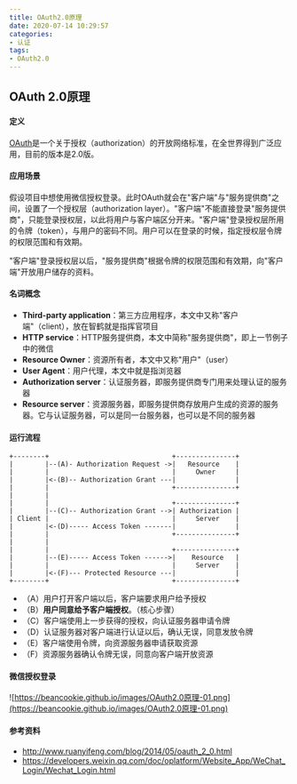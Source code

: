 ```yaml
---
title: OAuth2.0原理
date: 2020-07-14 10:29:57
categories:
- 认证
tags:
- OAuth2.0
---
```


## OAuth 2.0原理

#### 定义

[OAuth](http://en.wikipedia.org/wiki/OAuth)是一个关于授权（authorization）的开放网络标准，在全世界得到广泛应用，目前的版本是2.0版。

#### 应用场景

假设项目中想使用微信授权登录。此时OAuth就会在"客户端"与"服务提供商"之间，设置了一个授权层（authorization layer）。"客户端"不能直接登录"服务提供商"，只能登录授权层，以此将用户与客户端区分开来。"客户端"登录授权层所用的令牌（token），与用户的密码不同。用户可以在登录的时候，指定授权层令牌的权限范围和有效期。

"客户端"登录授权层以后，"服务提供商"根据令牌的权限范围和有效期，向"客户端"开放用户储存的资料。

#### 名词概念

- **Third-party application**：第三方应用程序，本文中又称"客户端"（client），放在智鹤就是指挥官项目
- **HTTP service**：HTTP服务提供商，本文中简称"服务提供商"，即上一节例子中的微信
- **Resource Owner**：资源所有者，本文中又称"用户"（user）
- **User Agent**：用户代理，本文中就是指浏览器
- **Authorization server**：认证服务器，即服务提供商专门用来处理认证的服务器
- **Resource server**：资源服务器，即服务提供商存放用户生成的资源的服务器。它与认证服务器，可以是同一台服务器，也可以是不同的服务器

#### 运行流程

```
+--------+                               +---------------+
|        |--(A)- Authorization Request ->|   Resource    |
|        |                               |     Owner     |
|        |<-(B)-- Authorization Grant ---|               |
|        |                               +---------------+
|        |
|        |                               +---------------+
|        |--(C)-- Authorization Grant -->| Authorization |
| Client |                               |     Server    |
|        |<-(D)----- Access Token -------|               |
|        |                               +---------------+
|        |
|        |                               +---------------+
|        |--(E)----- Access Token ------>|    Resource   |
|        |                               |     Server    |
|        |<-(F)--- Protected Resource ---|               |
+--------+                               +---------------+
```

- （A）用户打开客户端以后，客户端要求用户给予授权
- （B）**用户同意给予客户端授权**。（核心步骤）
- （C）客户端使用上一步获得的授权，向认证服务器申请令牌
- （D）认证服务器对客户端进行认证以后，确认无误，同意发放令牌
- （E）客户端使用令牌，向资源服务器申请获取资源
- （F）资源服务器确认令牌无误，同意向客户端开放资源

#### 微信授权登录

![https://beancookie.github.io/images/OAuth2.0原理-01.png](https://beancookie.github.io/images/OAuth2.0原理-01.png)

#### 参考资料

- http://www.ruanyifeng.com/blog/2014/05/oauth_2_0.html
- https://developers.weixin.qq.com/doc/oplatform/Website_App/WeChat_Login/Wechat_Login.html